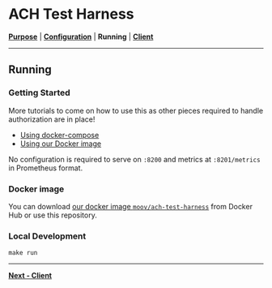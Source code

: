 <!-- generated-from:0aed9be8805920c7a2e4f7e2f849ac573d82d0be60a0c6c34a13069a702255ff DO NOT REMOVE, DO UPDATE -->
# ACH Test Harness
**[Purpose](README.md)** | **[Configuration](CONFIGURATION.md)** | **Running** | **[Client](../pkg/client/README.md)**

--- 

## Running

### Getting Started

More tutorials to come on how to use this as other pieces required to handle authorization are in place!

- [Using docker-compose](#local-development)
- [Using our Docker image](#docker-image)

No configuration is required to serve on `:8200` and metrics at `:8201/metrics` in Prometheus format.

### Docker image

You can download [our docker image `moov/ach-test-harness`](https://hub.docker.com/r/moov/ach-test-harness/) from Docker Hub or use this repository. 

### Local Development

```
make run
```

---
**[Next - Client](../pkg/client/README.md)**